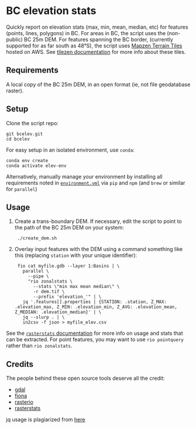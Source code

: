 # BC elevation stats

Quickly report on elevation stats (max, min, mean, median, etc) for features (points, lines, polygons) in BC. For areas in BC, the script uses the (non-public) BC 25m DEM. For features spanning the BC border, (currently supported for as far south as 48°S), the script uses [Mapzen Terrain Tiles](https://registry.opendata.aws/terrain-tiles/) hosted on AWS. See [tilezen documentation](https://github.com/tilezen/joerd/tree/master/docs) for more info about these tiles.

## Requirements

A local copy of the BC 25m DEM, in an open format (ie, not file geodatabase raster).


## Setup

Clone the script repo:

    git bcelev.git
    cd bcelev

For easy setup in an isolated environment, use `conda`:

    conda env create
    conda activate elev-env

Alternatively, manually manage your environment by installing all requirements noted in [`environment.yml`](environment.yml) via `pip` and `npm` (and `brew` or similar for `parallel`)


## Usage

1. Create a trans-boundary DEM. If necessary, edit the script to point to the path of the BC 25m DEM on your system:

        ./create_dem.sh


2. Overlay input features with the DEM using a command something like this (replacing `station` with your unique identifier):

        fio cat myfile.gdb --layer 1:Basins | \
          parallel \
            --pipe \
            "rio zonalstats \
              --stats \"min max mean median\" \
              -r dem.tif \
              --prefix 'elevation_'" | \
          jq '.features[].properties | {STATION: .station, Z_MAX: .elevation_max, Z_MIN: .elevation_min, Z_AVG: .elevation_mean, Z_MEDIAN: .elevation_median}' | \
          jq --slurp . | \
          in2csv -f json > myfile_elev.csv

See the [`rasterstats` documentation](https://pythonhosted.org/rasterstats/cli.html) for more info on usage and stats that can be extracted. For point features, you may want to use `rio pointquery` rather than `rio zonalstats`.

## Credits

The people behind these open source tools deserve all the credit:

- [gdal](https://gdal.org/)
- [fiona](https://github.com/Toblerity/Fiona)
- [rasterio](https://github.com/mapbox/rasterio)
- [rasterstats](https://github.com/perrygeo/python-rasterstats)

jq usage is plagiarized from [here](https://gist.github.com/david-murr/9d17e4b7267ab3290833)
